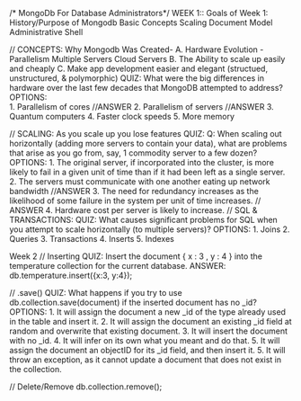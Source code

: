 /* MongoDb For Database Administrators*/
WEEK 1::
Goals of Week 1: 
	History/Purpose of Mongodb
	Basic Concepts
		Scaling
		Document Model
	Administrative Shell

// CONCEPTS:
	Why Mongodb Was Created-
		A. Hardware Evolution - Parallelism
								Multiple Servers
								Cloud Servers
		B. The Ability to scale up easily and 		cheaply
		C. Make app development easier and 			elegant (structued, unstructured, & 	polymorphic)
	QUIZ:
		What were the big differences in hardware over the last few decades that MongoDB attempted to address?
	OPTIONS:	
		1. Parallelism of cores   //ANSWER
		2. Parallelism of servers //ANSWER
		3. Quantum computers
		4. Faster clock speeds
		5. More memory

// SCALING:
	As you scale up you lose features
	QUIZ:
		Q: When scaling out horizontally (adding more servers to contain your data), what are problems that arise as you go from, say, 1 commodity server to a few dozen?
	OPTIONS:
		1. The original server, if incorporated into the cluster, is more likely to fail in a given unit of time than if it had been left as a single server.
		2. The servers must communicate with one another eating up network bandwidth //ANSWER
		3. The need for redundancy increases as the likelihood of some failure in the system per unit of time increases. //  ANSWER
		4. Hardware cost per server is likely to increase.
// SQL & TRANSACTIONS:
	QUIZ:
		What causes significant problems for SQL when you attempt to scale horizontally (to multiple servers)?
	OPTIONS:
		1. Joins
		2. Queries
		3. Transactions
		4. Inserts
		5. Indexes


Week 2
// Inserting
	QUIZ:
		Insert the document
		{ x : 3 , y : 4 }
		into the temperature collection for the current database.
	ANSWER:
		db.temperature.insert({x:3, y:4});

// .save()
	QUIZ:
		What happens if you try to use db.collection.save(document) if the inserted document has no _id?
	OPTIONS:
		1. It will assign the document a new _id of the type already 	   used in the table and insert it.
		2. It will assign the document an existing _id field at random 	   and overwrite that existing document.
		3. It will insert the document with no _id.
		4. It will infer on its own what you meant and do that.
		5. It will assign the document an objectID for its _id field, 	   and then insert it.
		5. It will throw an exception, as it cannot update a document 	   that does not exist in the collection.

// Delete/Remove
	db.collection.remove();